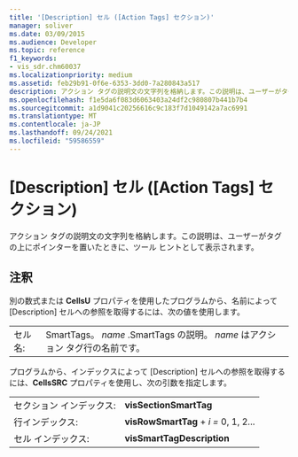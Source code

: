 ```yaml
---
title: '[Description] セル ([Action Tags] セクション)'
manager: soliver
ms.date: 03/09/2015
ms.audience: Developer
ms.topic: reference
f1_keywords:
- vis_sdr.chm60037
ms.localizationpriority: medium
ms.assetid: feb29b91-0f6e-6353-3dd0-7a280843a517
description: アクション タグの説明文の文字列を格納します。この説明は、ユーザーがタグの上にポインターを置いたときに、ツール ヒントとして表示されます。
ms.openlocfilehash: f1e5da6f083d6063403a24df2c980807b441b7b4
ms.sourcegitcommit: a1d9041c20256616c9c183f7d1049142a7ac6991
ms.translationtype: MT
ms.contentlocale: ja-JP
ms.lasthandoff: 09/24/2021
ms.locfileid: "59586559"
---
```

# <a name="description-cell-action-tags-section"></a>[Description] セル ([Action Tags] セクション)

アクション タグの説明文の文字列を格納します。この説明は、ユーザーがタグの上にポインターを置いたときに、ツール ヒントとして表示されます。
  
## <a name="remarks"></a>注釈

別の数式または **CellsU** プロパティを使用したプログラムから、名前によって [Description] セルへの参照を取得するには、次の値を使用します。 
  
|||
|:-----|:-----|
| セル名:  <br/> | SmartTags。  *name*  .SmartTags の説明。 *name*  はアクション タグ行の名前です。  <br/> |
   
プログラムから、インデックスによって [Description] セルへの参照を取得するには、**CellsSRC** プロパティを使用し、次の引数を指定します。 
  
|||
|:-----|:-----|
| セクション インデックス:  <br/> |**visSectionSmartTag** <br/> |
| 行インデックス:  <br/> |**visRowSmartTag**  +  *i* *=* 0, 1, 2...  <br/> |
| セル インデックス:  <br/> |**visSmartTagDescription** <br/> |
   


